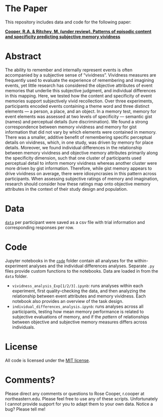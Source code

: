 # The Paper
This repository includes data and code for the following paper:

**[Cooper, R.A. & Ritchey, M. (under review). Patterns of episodic content and specificity predicting subjective memory vividness](https://psyarxiv.com/gux43)**

# Abstract

The ability to remember and internally represent events is often accompanied by a subjective sense of “vividness”. Vividness measures are frequently used to evaluate the experience of remembering and imagining events, yet little research has considered the objective attributes of event memories that underlie this subjective judgment, and individual differences in this mapping. Here, we tested how the content and specificity of event memories support subjectively vivid recollection. Over three experiments, participants encoded events containing a theme word and three distinct elements — a person, a place, and an object. In a memory test, memory for event elements was assessed at two levels of specificity — semantic gist (names) and perceptual details (lure discrimination). We found a strong correspondence between memory vividness and memory for gist information that did not vary by which elements were contained in memory. There was a smaller, additive benefit of remembering specific perceptual details on vividness, which, in one study, was driven by memory for place details. Moreover, we found individual differences in the relationship between memory vividness and objective memory attributes primarily along the specificity dimension, such that one cluster of participants used perceptual detail to inform memory vividness whereas another cluster were more driven by gist information. Therefore, while gist memory appears to drive vividness on average, there were idiosyncrasies in this pattern across participants. When assessing subjective ratings of memory and imagination, research should consider how these ratings map onto objective memory attributes in the context of their study design and population.

# Data

[`data`](https://github.com/memobc/paper-vividness-features/tree/main/data) per participant were saved as a csv file with trial information and corresponding responses per row.

# Code

Jupyter notebooks in the [`code`](https://github.com/memobc/paper-vividness-features/tree/main/code) folder contain all analyses for the within-experiment analyses and the individual differences analyses. Separate `.py` files provide custom functions to the notebooks. Data are loaded in from the `data` folder.
* `vividness_analysis_Exp[1/2/3].ipynb`: runs analyses within each experiment, first quality-checking the data, and then analyzing the relationship between event attributes and memory vividness. Each notebook also provides an overview of the task design.
* `individual_differences_analysis.ipynb`: runs analyses across all participants, testing how mean memory performance is related to subjective evaluations of memory, and if the *pattern* of relationships between objective and subjective memory measures differs across individuals.

# License
All code is licensed under the [MIT license](https://github.com/memobc/paper-vividness-features/blob/main/LICENSE).

# Comments?
Please direct any comments or questions to Rose Cooper, r.cooper at northeastern.edu. Please feel free to use any of these scripts. Unfortunately I cannot provide support for you to adapt them to your own data. Notice a bug? Please tell me!
